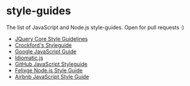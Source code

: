 style-guides
============

The list of JavaScript and Node.js style-guides. Open for pull requests :)

- [JQuery Core Style Guidelines](http://docs.jquery.com/JQuery_Core_Style_Guidelines)
- [Crockford's Styleguide](http://javascript.crockford.com/code.html)
- [Google JavaScript Guide](http://google-styleguide.googlecode.com/svn/trunk/javascriptguide.xml)
- [Idiomatic.js](https://github.com/rwaldron/idiomatic.js/)
- [GitHub JavaScript Styleguide](https://github.com/styleguide/javascript)
- [Felixge Node.js Style Guide](https://github.com/felixge/node-style-guide)
- [Airbnb JavaScript Style Guide](https://github.com/airbnb/javascript)
